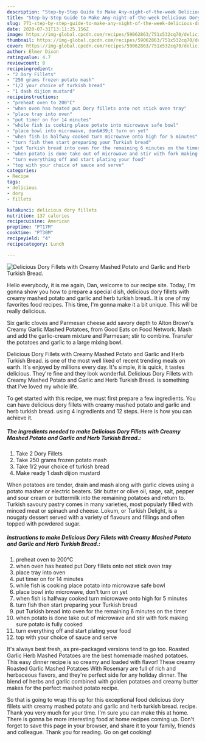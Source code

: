 ```yaml
---
description: "Step-by-Step Guide to Make Any-night-of-the-week Delicious Dory Fillets with Creamy Mashed Potato and Garlic and Herb Turkish Bread."
title: "Step-by-Step Guide to Make Any-night-of-the-week Delicious Dory Fillets with Creamy Mashed Potato and Garlic and Herb Turkish Bread."
slug: 771-step-by-step-guide-to-make-any-night-of-the-week-delicious-dory-fillets-with-creamy-mashed-potato-and-garlic-and-herb-turkish-bread
date: 2020-07-31T13:11:25.156Z
image: https://img-global.cpcdn.com/recipes/59062863/751x532cq70/delicious-dory-fillets-with-creamy-mashed-potato-and-garlic-and-herb-turkish-bread-recipe-main-photo.jpg
thumbnail: https://img-global.cpcdn.com/recipes/59062863/751x532cq70/delicious-dory-fillets-with-creamy-mashed-potato-and-garlic-and-herb-turkish-bread-recipe-main-photo.jpg
cover: https://img-global.cpcdn.com/recipes/59062863/751x532cq70/delicious-dory-fillets-with-creamy-mashed-potato-and-garlic-and-herb-turkish-bread-recipe-main-photo.jpg
author: Elmer Dixon
ratingvalue: 4.7
reviewcount: 8
recipeingredient:
- "2 Dory Fillets"
- "250 grams frozen potato mash"
- "1/2 your choice of turkish bread"
- "1 dash dijion mustard"
recipeinstructions:
- "preheat oven to 200°C"
- "when oven has heated put Dory fillets onto not stick oven tray"
- "place tray into oven"
- "put timer on for 14 minutes"
- "while fish is cooking place potato into microwave safe bowl"
- "place bowl into microwave, don&#39;t turn on yet"
- "when fish is halfway cooked turn microwave onto high for 5 minutes"
- "turn fish then start preparing your Turkish bread"
- "put Turkish bread into oven for the remaining 6 minutes on the timer"
- "when potato is done take out of microwave and stir with fork making sure potato is fully cooked"
- "turn everything off and start plating your food"
- "top with your choice of sauce and serve"
categories:
- Recipe
tags:
- delicious
- dory
- fillets

katakunci: delicious dory fillets 
nutrition: 137 calories
recipecuisine: American
preptime: "PT17M"
cooktime: "PT30M"
recipeyield: "4"
recipecategory: Lunch

---
```



![Delicious Dory Fillets with Creamy Mashed Potato and Garlic and Herb Turkish Bread.](https://img-global.cpcdn.com/recipes/59062863/751x532cq70/delicious-dory-fillets-with-creamy-mashed-potato-and-garlic-and-herb-turkish-bread-recipe-main-photo.jpg)

Hello everybody, it is me again, Dan, welcome to our recipe site. Today, I'm gonna show you how to prepare a special dish, delicious dory fillets with creamy mashed potato and garlic and herb turkish bread.. It is one of my favorites food recipes. This time, I'm gonna make it a bit unique. This will be really delicious.

Six garlic cloves and Parmesan cheese add savory depth to Alton Brown&#39;s Creamy Garlic Mashed Potatoes, from Good Eats on Food Network. Mash and add the garlic-cream mixture and Parmesan; stir to combine. Transfer the potatoes and garlic to a large mixing bowl.

Delicious Dory Fillets with Creamy Mashed Potato and Garlic and Herb Turkish Bread. is one of the most well liked of recent trending meals on earth. It's enjoyed by millions every day. It's simple, it is quick, it tastes delicious. They're fine and they look wonderful. Delicious Dory Fillets with Creamy Mashed Potato and Garlic and Herb Turkish Bread. is something that I've loved my whole life.


To get started with this recipe, we must first prepare a few ingredients. You can have delicious dory fillets with creamy mashed potato and garlic and herb turkish bread. using 4 ingredients and 12 steps. Here is how you can achieve it.

<!--inarticleads1-->

##### The ingredients needed to make Delicious Dory Fillets with Creamy Mashed Potato and Garlic and Herb Turkish Bread.:

1. Take 2 Dory Fillets
1. Take 250 grams frozen potato mash
1. Take 1/2 your choice of turkish bread
1. Make ready 1 dash dijion mustard


When potatoes are tender, drain and mash along with garlic cloves using a potato masher or electric beaters. Stir butter or olive oil, sage, salt, pepper and sour cream or buttermilk into the remaining potatoes and return to. Turkish savoury pastry comes in many varieties, most popularly filled with minced meat or spinach and cheese. Lokum, or Turkish Delight, is a nougaty dessert served with a variety of flavours and fillings and often topped with powdered sugar. 

<!--inarticleads2-->

##### Instructions to make Delicious Dory Fillets with Creamy Mashed Potato and Garlic and Herb Turkish Bread.:

1. preheat oven to 200°C
1. when oven has heated put Dory fillets onto not stick oven tray
1. place tray into oven
1. put timer on for 14 minutes
1. while fish is cooking place potato into microwave safe bowl
1. place bowl into microwave, don&#39;t turn on yet
1. when fish is halfway cooked turn microwave onto high for 5 minutes
1. turn fish then start preparing your Turkish bread
1. put Turkish bread into oven for the remaining 6 minutes on the timer
1. when potato is done take out of microwave and stir with fork making sure potato is fully cooked
1. turn everything off and start plating your food
1. top with your choice of sauce and serve


It&#39;s always best fresh, as pre-packaged versions tend to go too. Roasted Garlic Herb Mashed Potatoes are the best homemade mashed potatoes. This easy dinner recipe is so creamy and loaded with flavor! These creamy Roasted Garlic Mashed Potatoes With Rosemary are full of rich and herbaceous flavors, and they&#39;re perfect side for any holiday dinner. The blend of herbs and garlic combined with golden potatoes and creamy butter makes for the perfect mashed potato recipe. 

So that is going to wrap this up for this exceptional food delicious dory fillets with creamy mashed potato and garlic and herb turkish bread. recipe. Thank you very much for your time. I'm sure you can make this at home. There is gonna be more interesting food at home recipes coming up. Don't forget to save this page in your browser, and share it to your family, friends and colleague. Thank you for reading. Go on get cooking!
